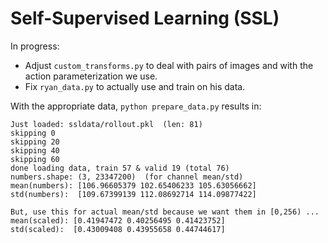 # Self-Supervised Learning (SSL)

In progress:

- Adjust `custom_transforms.py` to deal with pairs of images and with the action parameterization we
  use.
- Fix `ryan_data.py` to actually use and train on his data.

With the appropriate data, `python prepare_data.py` results in:

```
Just loaded: ssldata/rollout.pkl  (len: 81)
skipping 0
skipping 20
skipping 40
skipping 60
done loading data, train 57 & valid 19 (total 76)
numbers.shape: (3, 23347200)  (for channel mean/std)
mean(numbers): [106.96605379 102.65406233 105.63056662]
std(numbers):  [109.67399139 112.08692714 114.09877422]

But, use this for actual mean/std because we want them in [0,256) ...
mean(scaled): [0.41947472 0.40256495 0.41423752]
std(scaled):  [0.43009408 0.43955658 0.44744617]
```
